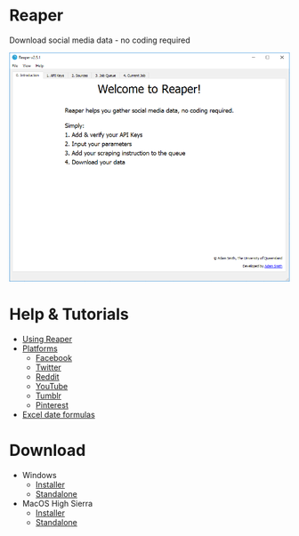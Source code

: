 # Reaper
Download social media data - no coding required

![](images/preview.gif)

<style>
li ul {
    margin-bottom: 0;
}
</style>

# Help & Tutorials
- [Using Reaper](guide.md)
- [Platforms](platforms/list.md)
    - [Facebook](platforms/facebook.md)
    - [Twitter](platforms/twitter.md)
    - [Reddit](platforms/reddit.md)
    - [YouTube](platforms/youtube.md)
    - [Tumblr](platforms/tumblr.md)
    - [Pinterest](platforms/pinterest.md)
- [Excel date formulas](excel.md)
    
# Download
- Windows
    - [Installer](https://github.com/ScriptSmith/reaper/releases/download/v2.5.4/reaper-setup.exe)
    - [Standalone](https://github.com/ScriptSmith/reaper/releases/download/v2.5.4/reaper-standalone.zip)
- MacOS High Sierra
    - [Installer](https://github.com/ScriptSmith/reaper/releases/download/v2.5.4/Reaper.pkg)
    - [Standalone](https://github.com/ScriptSmith/reaper/releases/download/v2.5.4/reaper-app.zip)
